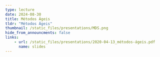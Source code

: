 ```yaml
---
type: lecture
date: 2024-08-30
title: Métodos Ágeis
tldr: "Métodos Ágeis"
thumbnail: /static_files/presentations/MDS.png
hide_from_announcments: false
links: 
    - url: /static_files/presentations/2020-04-13_métodos-ágeis.pdf
      name: slides
---
```


